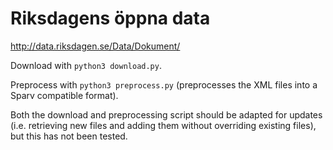 # Riksdagens öppna data

http://data.riksdagen.se/Data/Dokument/

Download with `python3 download.py`.

Preprocess with `python3 preprocess.py` (preprocesses the XML files into a Sparv compatible format).

Both the download and preprocessing script should be adapted for updates (i.e. retrieving new files and adding them
without overriding existing files), but this has not been tested.
